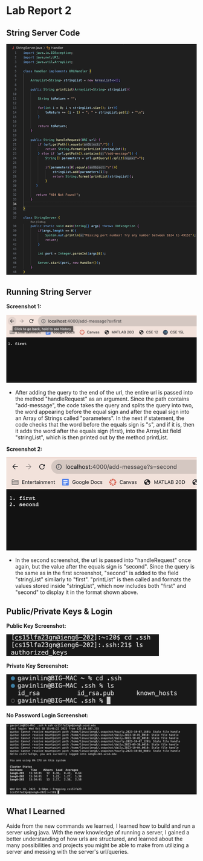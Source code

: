# Lab Report 2

## String Server Code
![code](SSC.png)

## Running String Server

**Screenshot 1:**

![first](first.png)
- After adding the query to the end of the url, the entire url is passed into the method "handleRequest" as an argument. Since the path contains "add-message", the code takes the query and splits the query into two, the word appearing before the equal sign and after the equal sign into an Array of Strings called "parameters". In the next if statement, the code checks that the word before the equals sign is "s", and if it is, then it adds the word after the equals sign (first), into the ArrayList field "stringList", which is then printed out by the method printList.

**Screenshot 2:**

![second](second.png)

- In the second screenshot, the url is passed into "handleRequest" once again, but the value after the equals sign is "second". Since the query is the same as in the first screenshot, "second" is added to the field "stringList" similarly to "first". "printList" is then called and formats the values stored inside "stringList", which now includes both "first" and "second" to display it in the format shown above.  

## Public/Private Keys & Login

**Public Key Screenshot:**
   
![pub](pubk.png)

**Private Key Screenshot:**

![priv](privk.png)

**No Password Login Screenshot:**

![log](login.png)

## What I Learned
Aside from the new commands we learned, I learned how to build and run a server using java. With the new knowledge of running a server, I gained a better understanding of how urls are structured, and learned about the many possibilities and projects you might be able to make from utilizing a server and messing with the server's url/queries. 


